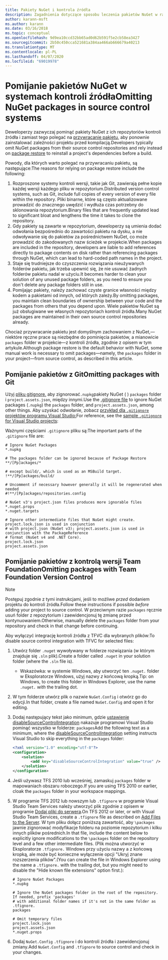 ```yaml
---
title: Pakiety NuGet i kontrola źródła
description: Zagadnienia dotyczące sposobu leczenia pakietów NuGet w ramach kontroli wersji i systemów kontroli źródła oraz sposobu pominięcia pakietów z git i TFVC.
author: karann-msft
ms.author: karann
ms.date: 03/16/2018
ms.topic: conceptual
ms.openlocfilehash: 9d9ea10ccd32bb65ad0d62b591f5e2cb58ea3427
ms.sourcegitcommit: 2b50c450cca521681a384aa466ab666679a40213
ms.translationtype: MT
ms.contentlocale: pl-PL
ms.lasthandoff: 04/07/2020
ms.locfileid: "69019978"
---
```

# <a name="omitting-nuget-packages-in-source-control-systems"></a><span data-ttu-id="a57da-103">Pomijanie pakietów NuGet w systemach kontroli źródła</span><span class="sxs-lookup"><span data-stu-id="a57da-103">Omitting NuGet packages in source control systems</span></span>

<span data-ttu-id="a57da-104">Deweloperzy zazwyczaj pominąć pakiety NuGet z ich repozytoriów kontroli źródła i zamiast tego polegać na [przywracanie pakietu,](package-restore.md) aby ponownie zainstalować zależności projektu przed kompilacją.</span><span class="sxs-lookup"><span data-stu-id="a57da-104">Developers typically omit NuGet packages from their source control repositories and rely instead on [package restore](package-restore.md) to reinstall a project's dependencies before a build.</span></span>

<span data-ttu-id="a57da-105">Powody, dla których warto polegać na przywracaniu pakietu, są następujące:</span><span class="sxs-lookup"><span data-stu-id="a57da-105">The reasons for relying on package restore include the following:</span></span>

1. <span data-ttu-id="a57da-106">Rozproszone systemy kontroli wersji, takie jak Git, zawierają pełne kopie każdej wersji każdego pliku w repozytorium.</span><span class="sxs-lookup"><span data-stu-id="a57da-106">Distributed version control systems, such as Git, include full copies of every version of every file within the repository.</span></span> <span data-ttu-id="a57da-107">Pliki binarne, które są często aktualizowane prowadzić do znacznego uwędzić i wydłuża czas potrzebny do sklonowania repozytorium.</span><span class="sxs-lookup"><span data-stu-id="a57da-107">Binary files that are frequently updated lead to significant bloat and lengthens the time it takes to clone the repository.</span></span>
1. <span data-ttu-id="a57da-108">Gdy pakiety są zawarte w repozytorium, deweloperzy są umienia dodać odwołania bezpośrednio do zawartości pakietu na dysku, a nie odwoływanie się do pakietów za pośrednictwem NuGet, co może prowadzić do zakodowanych nazw ścieżek w projekcie.</span><span class="sxs-lookup"><span data-stu-id="a57da-108">When packages are included in the repository, developers are liable to add references directly to package contents on disk rather than referencing packages through NuGet, which can lead to hard-coded path names in the project.</span></span>
1. <span data-ttu-id="a57da-109">Staje się trudniejsze do czyszczenia rozwiązania nieużywanych folderów pakietu, jak trzeba upewnić się, że nie usuwać żadnych folderów pakietu nadal w użyciu.</span><span class="sxs-lookup"><span data-stu-id="a57da-109">It becomes harder to clean your solution of any unused package folders, as you need to ensure you don't delete any package folders still in use.</span></span>
1. <span data-ttu-id="a57da-110">Pomijając pakiety, należy zachować czyste granice własności między kodem a pakietami od innych, od których zależy.</span><span class="sxs-lookup"><span data-stu-id="a57da-110">By omitting packages, you maintain clean boundaries of ownership between your code and the packages from others that you depend upon.</span></span> <span data-ttu-id="a57da-111">Wiele pakietów NuGet są już obsługiwane we własnych repozytoriach kontroli źródła.</span><span class="sxs-lookup"><span data-stu-id="a57da-111">Many NuGet packages are maintained in their own source control repositories already.</span></span>

<span data-ttu-id="a57da-112">Chociaż przywracanie pakietu jest domyślnym zachowaniem z NuGet,&mdash;niektóre ręczne prace są niezbędne do pominięcia pakietów, a mianowicie `packages` folder w projekcie&mdash;z kontroli źródła, zgodnie z opisem w tym artykule.</span><span class="sxs-lookup"><span data-stu-id="a57da-112">Although package restore is the default behavior with NuGet, some manual work is necessary to omit packages&mdash;namely, the `packages` folder in your project&mdash;from source control, as described in this article.</span></span>

## <a name="omitting-packages-with-git"></a><span data-ttu-id="a57da-113">Pomijanie pakietów z Git</span><span class="sxs-lookup"><span data-stu-id="a57da-113">Omitting packages with Git</span></span>

<span data-ttu-id="a57da-114">Użyj [pliku gitignore,](https://git-scm.com/docs/gitignore) aby zignorować`.nupkg`pakiety NuGet ( ) `packages` folder i `project.assets.json`, między innymi.</span><span class="sxs-lookup"><span data-stu-id="a57da-114">Use the [.gitignore file](https://git-scm.com/docs/gitignore) to ignore NuGet packages (`.nupkg`) the `packages` folder, and `project.assets.json`, among other things.</span></span> <span data-ttu-id="a57da-115">Aby uzyskać odwołanie, zobacz [przykład dla `.gitignore` projektów programu Visual Studio:](https://github.com/github/gitignore/blob/master/VisualStudio.gitignore)</span><span class="sxs-lookup"><span data-stu-id="a57da-115">For reference, see the [sample `.gitignore` for Visual Studio projects](https://github.com/github/gitignore/blob/master/VisualStudio.gitignore):</span></span>

<span data-ttu-id="a57da-116">Ważnymi częściami `.gitignore` pliku są:</span><span class="sxs-lookup"><span data-stu-id="a57da-116">The important parts of the `.gitignore` file are:</span></span>

```gitignore
# Ignore NuGet Packages
*.nupkg

# The packages folder can be ignored because of Package Restore
**/[Pp]ackages/*

# except build/, which is used as an MSBuild target.
!**/[Pp]ackages/build/

# Uncomment if necessary however generally it will be regenerated when needed
#!**/[Pp]ackages/repositories.config

# NuGet v3's project.json files produces more ignorable files
*.nuget.props
*.nuget.targets

# Ignore other intermediate files that NuGet might create. project.lock.json is used in conjunction
# with project.json (NuGet v3); project.assets.json is used in conjunction with the PackageReference
# format (NuGet v4 and .NET Core).
project.lock.json
project.assets.json
```

## <a name="omitting-packages-with-team-foundation-version-control"></a><span data-ttu-id="a57da-117">Pomijanie pakietów z kontrolą wersji Team Foundation</span><span class="sxs-lookup"><span data-stu-id="a57da-117">Omitting packages with Team Foundation Version Control</span></span>

> [!Note]
> <span data-ttu-id="a57da-118">Postępuj zgodnie z tymi instrukcjami, jeśli to możliwe *przed* dodaniem projektu do kontroli źródła.</span><span class="sxs-lookup"><span data-stu-id="a57da-118">Follow these instructions if possible *before* adding your project to source control.</span></span> <span data-ttu-id="a57da-119">W przeciwnym razie `packages` ręcznie usuń folder z repozytorium i zaewidencjonuj tę zmianę przed kontynuowaniem.</span><span class="sxs-lookup"><span data-stu-id="a57da-119">Otherwise, manually delete the `packages` folder from your repository and check in that change before continuing.</span></span>

<span data-ttu-id="a57da-120">Aby wyłączyć integrację kontroli źródła z TFVC dla wybranych plików:</span><span class="sxs-lookup"><span data-stu-id="a57da-120">To disable source control integration with TFVC for selected files:</span></span>

1. <span data-ttu-id="a57da-121">Utwórz folder `.nuget` wywoływany w folderze rozwiązania (w którym znajduje się `.sln` plik).</span><span class="sxs-lookup"><span data-stu-id="a57da-121">Create a folder called `.nuget` in your solution folder (where the `.sln` file is).</span></span>
    - <span data-ttu-id="a57da-122">Wskazówka: w systemie Windows, aby utworzyć ten `.nuget.` folder w Eksploratorze Windows, użyj nazwy *z* końcową kropką.</span><span class="sxs-lookup"><span data-stu-id="a57da-122">Tip: on Windows, to create this folder in Windows Explorer, use the name `.nuget.` *with* the trailing dot.</span></span>

1. <span data-ttu-id="a57da-123">W tym folderze utwórz plik o nazwie `NuGet.Config` i otwórz go do edycji.</span><span class="sxs-lookup"><span data-stu-id="a57da-123">In that folder, create a file named `NuGet.Config` and open it for editing.</span></span>

1. <span data-ttu-id="a57da-124">Dodaj następujący tekst jako minimum, gdzie [ustawienie disableSourceControlIntegration](../reference/nuget-config-file.md#solution-section) nakazuje programowi Visual Studio pominąć wszystko w folderze: `packages`</span><span class="sxs-lookup"><span data-stu-id="a57da-124">Add the following text as a minimum, where the [disableSourceControlIntegration](../reference/nuget-config-file.md#solution-section) setting instructs Visual Studio to skip everything in the `packages` folder:</span></span>

   ```xml
   <?xml version="1.0" encoding="utf-8"?>
   <configuration>
       <solution>
           <add key="disableSourceControlIntegration" value="true" />
       </solution>
   </configuration>
   ```

1. <span data-ttu-id="a57da-125">Jeśli używasz TFS 2010 lub wcześniej, zamaskuj `packages` folder w mapowaniach obszaru roboczego.</span><span class="sxs-lookup"><span data-stu-id="a57da-125">If you are using TFS 2010 or earlier, cloak the `packages` folder in your workspace mappings.</span></span>

1. <span data-ttu-id="a57da-126">W programie TFS 2012 lub nowszym lub `.tfignore` w programie Visual Studio Team Services należy utworzyć plik zgodnie z opisem w programie [Dodaj pliki do serwera](/vsts/tfvc/add-files-server?view=vsts#tfignore).</span><span class="sxs-lookup"><span data-stu-id="a57da-126">On TFS 2012 or later, or with Visual Studio Team Services, create a `.tfignore` file as described on [Add Files to the Server](/vsts/tfvc/add-files-server?view=vsts#tfignore).</span></span> <span data-ttu-id="a57da-127">W tym pliku dołącz poniższą zawartość, aby `\packages` jawnie zignorować modyfikacje folderu na poziomie repozytorium i kilku innych plików pośrednich.</span><span class="sxs-lookup"><span data-stu-id="a57da-127">In that file, include the content below to explicitly ignore modifications to the `\packages` folder on the repository level and a few other intermediate files.</span></span> <span data-ttu-id="a57da-128">(Plik można utworzyć w Eksploratorze `.tfignore.` Windows przy użyciu nazwy a z końcową kropką, ale może być konieczne wyłączenie opcji "Ukryj znane rozszerzenia plików".</span><span class="sxs-lookup"><span data-stu-id="a57da-128">(You can create the file in Windows Explorer using the name a `.tfignore.` with the trailing dot, but you might need to disable the "Hide known file extensions" option first.):</span></span>

   ```cli
   # Ignore NuGet Packages
   *.nupkg

   # Ignore the NuGet packages folder in the root of the repository. If needed, prefix 'packages'
   # with additional folder names if it's not in the same folder as .tfignore.   
   packages

   # Omit temporary files
   project.lock.json
   project.assets.json
   *.nuget.props
   ```

1. <span data-ttu-id="a57da-129">Dodaj `NuGet.Config` `.tfignore` i do kontroli źródła i zaewidencjonuj zmiany.</span><span class="sxs-lookup"><span data-stu-id="a57da-129">Add `NuGet.Config` and `.tfignore` to source control and check in your changes.</span></span>
